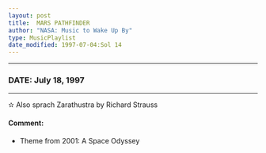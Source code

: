 ```yaml
---
layout: post
title:  MARS PATHFINDER
author: "NASA: Music to Wake Up By"
type: MusicPlaylist
date_modified: 1997-07-04:Sol 14
---
```


----
### DATE: July 18, 1997
----
✫ Also sprach Zarathustra by Richard Strauss

#### Comment:
* Theme from 2001: A Space Odyssey
